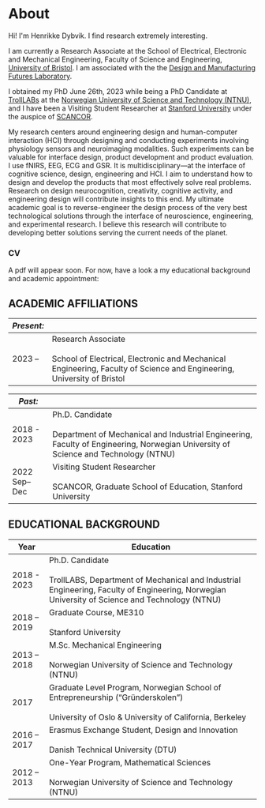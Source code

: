 # About

Hi! I'm Henrikke Dybvik. I find research extremely interesting. 

I am currently a Research Associate at the School of Electrical, Electronic and Mechanical Engineering, Faculty of Science and Engineering, [University of Bristol](https://www.bristol.ac.uk/). I am associated with the the [Design and Manufacturing Futures Laboratory](https://dmf-lab.co.uk/).


I obtained my PhD June 26th, 2023 while being a PhD Candidate at [TrollLABs](https://www.ntnu.edu/mtp/trolllabs) at the [Norwegian University of Science and Technology (NTNU)](https://www.ntnu.edu/), and I have been a Visiting Student Researcher at [Stanford University](https://www.stanford.edu/) under the auspice of [SCANCOR](https://scancor.org/). 

My research centers around engineering design and human-computer interaction (HCI) through designing and conducting experiments involving physiology sensors and neuroimaging modalities. Such experiments can be valuable for interface design, product development and product evaluation. I use fNIRS, EEG, ECG and GSR. It is multidisciplinary—at the interface of cognitive science, design, engineering and HCI. I aim to understand how to design and develop the products that most effectively solve real problems. Research on design neurocognition, creativity, cognitive activity, and engineering design will contribute insights to this end. My ultimate academic goal is to reverse-engineer the design process of the very best technological solutions through the interface of neuroscience, engineering, and experimental research. I believe this research will contribute to developing better solutions serving the current needs of the planet. 

### CV
A pdf will appear soon. For now, have a look a my educational background and academic appointment:

## ACADEMIC AFFILIATIONS 


| *Present:*  | | 
| ----------- | ----------- |
| 2023 –      | Research Associate <br><br> School of Electrical, Electronic and Mechanical Engineering, Faculty of Science and Engineering, University of Bristol |

| *Past:*     |  | 
| ----------- | ----------- |
| 2018 - 2023 |	Ph.D. Candidate <br><br> Department of Mechanical and Industrial Engineering, Faculty of Engineering, Norwegian University of Science and Technology (NTNU) |
| 2022 Sep–Dec |  Visiting Student Researcher <br><br> SCANCOR, Graduate School of Education, Stanford University |


## EDUCATIONAL BACKGROUND

| Year | Education |
| ----------- | ----------- |
| 2018 - 2023 |	Ph.D. Candidate <br><br> TrollLABS, Department of Mechanical and Industrial Engineering, Faculty of Engineering, Norwegian University of Science and Technology (NTNU) |
| 2018 – 2019 | Graduate Course, ME310 <br><br>	Stanford University | 
| 2013 – 2018 | M.Sc. Mechanical Engineering <br><br> Norwegian University of Science and Technology (NTNU) |
| 2017        | Graduate Level Program, Norwegian School of Entrepreneurship (“Gründerskolen”) <br><br>	University of Oslo & University of California, Berkeley |
| 2016 – 2017 | Erasmus Exchange Student, Design and Innovation <br><br> Danish Technical University (DTU) |
| 2012 – 2013 | One-Year Program, Mathematical Sciences <br><br> Norwegian University of Science and Technology (NTNU) |









